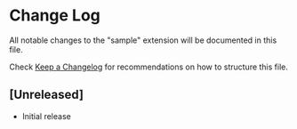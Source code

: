 # Change Log
All notable changes to the "sample" extension will be documented in this file.

Check [Keep a Changelog](http://keepachangelog.com/) for recommendations on how to structure this file.

## [Unreleased]
- Initial release